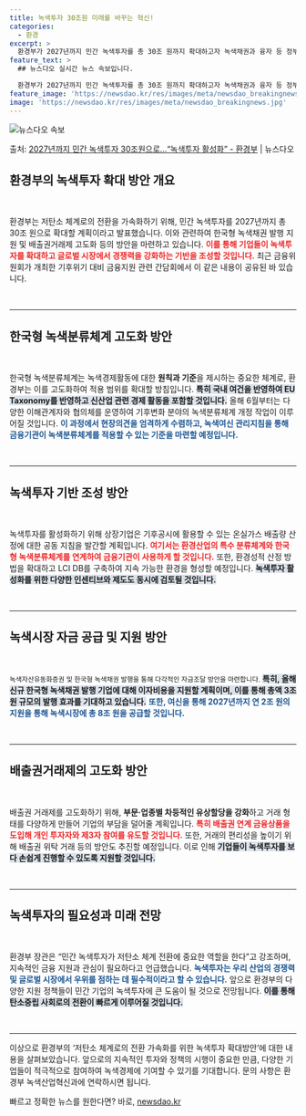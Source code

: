 ```yaml
---
title: 녹색투자 30조원 미래를 바꾸는 혁신!
categories:
  - 환경
excerpt: >
  환경부가 2027년까지 민간 녹색투자를 총 30조 원까지 확대하고자 녹색채권과 융자 등 정부 지원을 대폭 확…
feature_text: >
  ## 뉴스다오 실시간 뉴스 속보입니다.

  환경부가 2027년까지 민간 녹색투자를 총 30조 원까지 확대하고자 녹색채권과 융자 등 정부 지원을 대폭 확…
feature_image: 'https://newsdao.kr/res/images/meta/newsdao_breakingnews.jpg'
image: 'https://newsdao.kr/res/images/meta/newsdao_breakingnews.jpg'
---
```


![뉴스다오 속보](https://newsdao.kr/res/images/meta/newsdao_breakingnews.jpg)

<p>출처: <a href="https://newsdao.kr/3377" rel="dofollow">2027년까지 민간 녹색투자 30조원으로…“녹색투자 활성화”   - 환경부</a> | 뉴스다오</p>

<h2 data-ke-size="size26">환경부의 녹색투자 확대 방안 개요</h2>

<p data-ke-size="size16">&nbsp;</p>

환경부는 저탄소 체계로의 전환을 가속화하기 위해, 민간 녹색투자를 2027년까지 총 30조 원으로 확대할 계획이라고 발표했습니다. 이와 관련하여 한국형 녹색채권 발행 지원 및 배출권거래제 고도화 등의 방안을 마련하고 있습니다. <b><span style="color: #ee2323;">이를 통해 기업들이 녹색투자를 확대하고 글로벌 시장에서 경쟁력을 강화하는 기반을 조성할 것입니다.</span></b> 최근 금융위원회가 개최한 기후위기 대비 금융지원 관련 간담회에서 이 같은 내용이 공유된 바 있습니다. 

<p data-ke-size="size16">&nbsp;</p>

---------------------------------------------------------------

<h2 data-ke-size="size26">한국형 녹색분류체계 고도화 방안</h2>

<p data-ke-size="size16">&nbsp;</p>

한국형 녹색분류체계는 녹색경제활동에 대한 <b>원칙과 기준</b>을 제시하는 중요한 체계로, 환경부는 이를 고도화하여 적용 범위를 확대할 방침입니다. <b><span style="background-color: #21538527;">특히 국내 여건을 반영하여 EU Taxonomy를 반영하고 신산업 관련 경제 활동을 포함할 것입니다.</span></b> 올해 6월부터는 다양한 이해관계자와 협의체를 운영하여 기후변화 분야의 녹색분류체계 개정 작업이 이루어질 것입니다. <b><span style="color: #1a5490;">이 과정에서 현장의견을 엄격하게 수렴하고, 녹색여신 관리지침을 통해 금융기관이 녹색분류체계를 적용할 수 있는 기준을 마련할 예정입니다.</span></b>

<p data-ke-size="size16">&nbsp;</p>

---------------------------------------------------------------

<h2 data-ke-size="size26">녹색투자 기반 조성 방안</h2>

<p data-ke-size="size16">&nbsp;</p>

녹색투자를 활성화하기 위해 상장기업은 기후공시에 활용할 수 있는 온실가스 배출량 산정에 대한 공동 지침을 발간할 계획입니다. <b><span style="color: #ee2323;">여기서는 환경산업의 특수 분류체계와 한국형 녹색분류체계를 연계하여 금융기관이 사용하게 할 것입니다.</span></b> 또한, 환경성적 산정 방법을 확대하고 LCI DB를 구축하여 지속 가능한 환경을 형성할 예정입니다. <b><span style="background-color: #21538527;">녹색투자 활성화를 위한 다양한 인센티브와 제도도 동시에 검토될 것입니다.</span></b> 

<p data-ke-size="size16">&nbsp;</p>

---------------------------------------------------------------

<h2 data-ke-size="size26">녹색시장 자금 공급 및 지원 방안</h2>

<p data-ke-size="size16">&nbsp;</p>

<small>녹색자산유동화증권 및 한국형 녹색채권 발행을 통해 다각적인 자금조달 방안을 마련합니다.</small> <b><span style="background-color: #21538527;">특히, 올해 신규 한국형 녹색채권 발행 기업에 대해 이자비용을 지원할 계획이며, 이를 통해 총액 3조 원 규모의 발행 효과를 기대하고 있습니다.</span></b> <b><span style="color: #1a5490;">또한, 여신을 통해 2027년까지 연 2조 원의 지원을 통해 녹색시장에 총 8조 원을 공급할 것입니다.</span></b>

<p data-ke-size="size16">&nbsp;</p>

---------------------------------------------------------------

<h2 data-ke-size="size26">배출권거래제의 고도화 방안</h2>

<p data-ke-size="size16">&nbsp;</p>

배출권 거래제를 고도화하기 위해, <b>부문·업종별 차등적인 유상할당을 강화</b>하고 거래 형태를 다양하게 만들어 기업의 부담을 덜어줄 계획입니다. <b><span style="color: #ee2323;">특히 배출권 연계 금융상품을 도입해 개인 투자자와 제3자 참여를 유도할 것입니다.</span></b> 또한, 거래의 편리성을 높이기 위해 배출권 위탁 거래 등의 방안도 추진할 예정입니다. 이로 인해 <b><span style="background-color: #21538527;">기업들이 녹색투자를 보다 손쉽게 진행할 수 있도록 지원할 것입니다.</span></b>

<p data-ke-size="size16">&nbsp;</p>

---------------------------------------------------------------

<h2 data-ke-size="size26">녹색투자의 필요성과 미래 전망</h2>

<p data-ke-size="size16">&nbsp;</p>

환경부 장관은 “민간 녹색투자가 저탄소 체계 전환에 중요한 역할을 한다”고 강조하며, 지속적인 금융 지원과 관심이 필요하다고 언급했습니다. <b><span style="color: #1a5490;">녹색투자는 우리 산업의 경쟁력 및 글로벌 시장에서 우위를 점하는 데 필수적이라고 할 수 있습니다.</span></b> 앞으로 환경부의 다양한 지원 정책들이 민간 기업의 녹색투자에 큰 도움이 될 것으로 전망됩니다. <b><span style="background-color: #21538527;">이를 통해 탄소중립 사회로의 전환이 빠르게 이루어질 것입니다.</span></b> 

<p data-ke-size="size16">&nbsp;</p>

---------------------------------------------------------------

이상으로 환경부의 ‘저탄소 체계로의 전환 가속화를 위한 녹색투자 확대방안’에 대한 내용을 살펴보았습니다. 앞으로의 지속적인 투자와 정책의 시행이 중요한 만큼, 다양한 기업들이 적극적으로 참여하여 녹색경제에 기여할 수 있기를 기대합니다. 문의 사항은 환경부 녹색산업혁신과에 연락하시면 됩니다. 

빠르고 정확한 뉴스를 원한다면? 바로, <a href="https://newsdao.kr" rel="dofollow">newsdao.kr</a>


